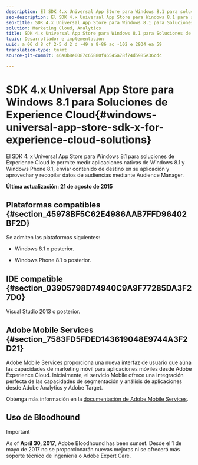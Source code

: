 ```yaml
---
description: El SDK 4.x Universal App Store para Windows 8.1 para soluciones de Experience Cloud le permite tomar mediciones de aplicaciones de Windows 8.1 y Windows Phone 8.1 nativas, distribuir contenido segmentado en la aplicación, y utilizar y recopilar datos de audiencias mediante Audience Manager.
seo-description: El SDK 4.x Universal App Store para Windows 8.1 para soluciones de Experience Cloud le permite tomar mediciones de aplicaciones de Windows 8.1 y Windows Phone 8.1 nativas, distribuir contenido segmentado en la aplicación, y utilizar y recopilar datos de audiencias mediante Audience Manager.
seo-title: SDK 4.x Universal App Store para Windows 8.1 para Soluciones de Experience Cloud
solution: Marketing Cloud, Analytics
title: SDK 4.x Universal App Store para Windows 8.1 para Soluciones de Experience Cloud
topic: Desarrollador e implementación
uuid: a 06 d 8 cf 2-5 d 2 d -49 a 8-86 ac -102 e 2934 ea 59
translation-type: tm+mt
source-git-commit: 46a0b8e0087c65880f46545a78f74d5985e36cdc

---
```



# SDK 4.x Universal App Store para Windows 8.1 para Soluciones de Experience Cloud{#windows-universal-app-store-sdk-x-for-experience-cloud-solutions}

El SDK 4. x Universal App Store para Windows 8.1 para soluciones de Experience Cloud le permite medir aplicaciones nativas de Windows 8.1 y Windows Phone 8.1, enviar contenido de destino en su aplicación y aprovechar y recopilar datos de audiencias mediante Audience Manager.

**Última actualización: 21 de agosto de 2015**

## Plataformas compatibles {#section_45978BF5C62E4986AAB7FFD96402BF2D}

Se admiten las plataformas siguientes:

* Windows 8.1 o posterior.

* Windows Phone 8.1 o posterior.

## IDE compatible {#section_03905798D74940C9A9F77285DA3F27D0}

Visual Studio 2013 o posterior.

## Adobe Mobile Services {#section_7583FD5FDED143619048E9744A3F2D21}

Adobe Mobile Services proporciona una nueva interfaz de usuario que aúna las capacidades de marketing móvil para aplicaciones móviles desde Adobe Experience Cloud. Inicialmente, el servicio Mobile ofrece una integración perfecta de las capacidades de segmentación y análisis de aplicaciones desde Adobe Analytics y Adobe Target.

Obtenga más información en la [documentación de Adobe Mobile Services](/help/using/home.md).

## Uso de Bloodhound

>[!IMPORTANT]
>
>As of **April 30, 2017**, Adobe Bloodhound has been
sunset. Desde el 1 de mayo de 2017 no se proporcionarán nuevas mejoras ni se ofrecerá más soporte técnico de ingeniería o Adobe Expert Care.
